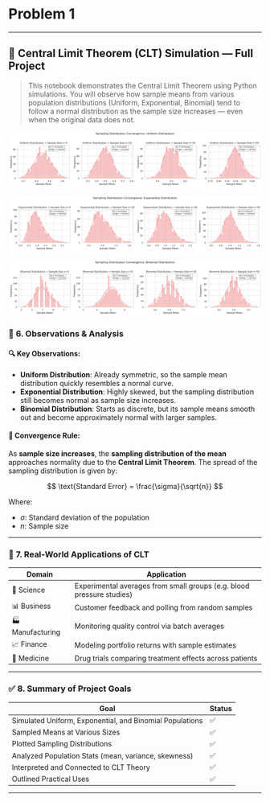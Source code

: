# Problem 1

---

## 📓 **Central Limit Theorem (CLT) Simulation — Full Project**

> This notebook demonstrates the Central Limit Theorem using Python simulations. You will observe how sample means from various population distributions (Uniform, Exponential, Binomial) tend to follow a normal distribution as the sample size increases — even when the original data does not.

![alt text](image-1.png)

![alt text](image-2.png)

![alt text](image-3.png)



### 📌 **6. Observations & Analysis**

#### 🔍 Key Observations:

* **Uniform Distribution**: Already symmetric, so the sample mean distribution quickly resembles a normal curve.
* **Exponential Distribution**: Highly skewed, but the sampling distribution still becomes normal as sample size increases.
* **Binomial Distribution**: Starts as discrete, but its sample means smooth out and become approximately normal with larger samples.

#### 📏 Convergence Rule:

As **sample size increases**, the **sampling distribution of the mean** approaches normality due to the **Central Limit Theorem**.
The spread of the sampling distribution is given by:

$$
\text{Standard Error} = \frac{\sigma}{\sqrt{n}}
$$

Where:

* $\sigma$: Standard deviation of the population
* $n$: Sample size

---

### 🧠 **7. Real-World Applications of CLT**

| Domain           | Application                                                           |
| ---------------- | --------------------------------------------------------------------- |
| 🧪 Science       | Experimental averages from small groups (e.g. blood pressure studies) |
| 📊 Business      | Customer feedback and polling from random samples                     |
| 🏭 Manufacturing | Monitoring quality control via batch averages                         |
| 📈 Finance       | Modeling portfolio returns with sample estimates                      |
| 💊 Medicine      | Drug trials comparing treatment effects across patients               |

---

### ✅ **8. Summary of Project Goals**

| Goal                                                     | Status |
| -------------------------------------------------------- | ------ |
| Simulated Uniform, Exponential, and Binomial Populations | ✅      |
| Sampled Means at Various Sizes                           | ✅      |
| Plotted Sampling Distributions                           | ✅      |
| Analyzed Population Stats (mean, variance, skewness)     | ✅      |
| Interpreted and Connected to CLT Theory                  | ✅      |
| Outlined Practical Uses                                  | ✅      |

---


